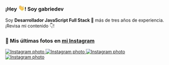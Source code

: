 <h3>¡Hey <img src="https://raw.githubusercontent.com/ABSphreak/ABSphreak/master/gifs/Hi.gif" width="20px" decondig="async">! Soy gabriedev</h3>

<p>Soy <strong>Desarrollador JavaScript Full Stack 🚀</strong> más de tres años de experiencia.<br />¡Revisa mi contenido 👇!</p>

### 📸 Mis últimas fotos en [mi Instagram](https://instagram.com/gabrie.dev)


<a href='https://instagram.com/p/CzMY3lzxgmx' target='_blank'>
  <img width='20%' src='https://instagram.fkiv7-1.fna.fbcdn.net/v/t51.2885-15/398916226_819142863293745_2426123683154743297_n.webp?stp=dst-jpg_e35&_nc_ht=instagram.fkiv7-1.fna.fbcdn.net&_nc_cat=109&_nc_ohc=QKox1JiQX7EAX-aur5c&edm=APU89FABAAAA&ccb=7-5&oh=00_AfDDZbVzlTSlOTTQgIxMP-UIkqh3V1j4B3PKqNGbbn_H9w&oe=6566DC69&_nc_sid=bc0c2c' alt='Instagram photo' />
</a>
<a href='https://instagram.com/p/CygbQv4uqxM' target='_blank'>
  <img width='20%' src='https://instagram.fkiv7-1.fna.fbcdn.net/v/t51.2885-15/391525959_236593062741789_5868561716480810596_n.webp?stp=dst-jpg_e35&_nc_ht=instagram.fkiv7-1.fna.fbcdn.net&_nc_cat=109&_nc_ohc=-aADdCXNEtIAX-ZnhZt&edm=APU89FABAAAA&ccb=7-5&oh=00_AfCLnFXwaqpWjCAMeSQp-x1JTiZtiq5924ufNDeq6xqu-Q&oe=6566E925&_nc_sid=bc0c2c' alt='Instagram photo' />
</a>
<a href='https://instagram.com/p/CxTmOF6vN8M' target='_blank'>
  <img width='20%' src='https://instagram.fkiv7-1.fna.fbcdn.net/v/t51.2885-15/378565944_323878180141713_8920720304536029091_n.jpg?stp=dst-jpg_e15&_nc_ht=instagram.fkiv7-1.fna.fbcdn.net&_nc_cat=109&_nc_ohc=_88F0m6Iff8AX_E7kIy&edm=APU89FABAAAA&ccb=7-5&oh=00_AfCD4YRhTmoPicuS8q47DTpptJ-a0C5tEmndEhfSfTTBkA&oe=6565DB58&_nc_sid=bc0c2c' alt='Instagram photo' />
</a>
<a href='https://instagram.com/p/CxLlYVlupp3' target='_blank'>
  <img width='20%' src='https://instagram.fkiv7-1.fna.fbcdn.net/v/t51.2885-15/377997579_196784406648750_7872949112471886655_n.webp?stp=dst-jpg_e35&_nc_ht=instagram.fkiv7-1.fna.fbcdn.net&_nc_cat=106&_nc_ohc=DRLDQtR5sfsAX9o9qCD&edm=APU89FABAAAA&ccb=7-5&oh=00_AfCHf8C8EYVc8-wHLxNIQ8tfmcKkgO5RKqzH2SAokjGr5g&oe=6565465B&_nc_sid=bc0c2c' alt='Instagram photo' />
</a>
